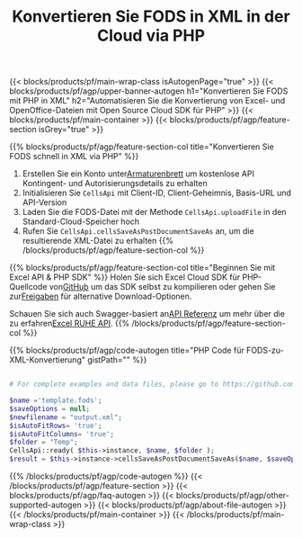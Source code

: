 ﻿---
title:  Konvertieren Sie FODS in XML in der Cloud via PHP
description: Erstellen, bearbeiten oder konvertieren Sie Excel-Dateien mit REST API & Open Source PHP SDK
url: /de/php/conversion/fods-to-xml/
family: cells
platformtag: php
feature: conversion
informat: FODS
outformat: XML
platform: PHP
otherformats: MD XLT XML DIF HTML XLSM PDF XLTM XLTX TSV TIFF XLSX FODS SVG TXT XPS 
---
{{< blocks/products/pf/main-wrap-class isAutogenPage="true" >}}
{{< blocks/products/pf/agp/upper-banner-autogen h1="Konvertieren Sie FODS mit PHP in XML" h2="Automatisieren Sie die Konvertierung von Excel- und OpenOffice-Dateien mit Open Source Cloud SDK für PHP" >}}
{{< blocks/products/pf/main-container >}}
{{< blocks/products/pf/agp/feature-section isGrey="true" >}}

{{% blocks/products/pf/agp/feature-section-col title="Konvertieren Sie FODS schnell in XML via PHP" %}}
1.  Erstellen Sie ein Konto unter<a href="https://dashboard.aspose.cloud/">Armaturenbrett</a> um kostenlose API Kontingent- und Autorisierungsdetails zu erhalten
1. Initialisieren Sie ```CellsApi``` mit Client-ID, Client-Geheimnis, Basis-URL und API-Version
1. Laden Sie die FODS-Datei mit der Methode ```CellsApi.uploadFile``` in den Standard-Cloud-Speicher hoch
1. Rufen Sie ```CellsApi.cellsSaveAsPostDocumentSaveAs``` an, um die resultierende XML-Datei zu erhalten
{{% /blocks/products/pf/agp/feature-section-col %}}

{{% blocks/products/pf/agp/feature-section-col title="Beginnen Sie mit Excel API & PHP SDK" %}}
 Holen Sie sich Excel Cloud SDK für PHP-Quellcode von[GitHub](https://github.com/aspose-cells-cloud/aspose-cells-cloud-php) um das SDK selbst zu kompilieren oder gehen Sie zur[Freigaben](https://releases.aspose.cloud/) für alternative Download-Optionen.

 Schauen Sie sich auch Swagger-basiert an[API Referenz](https://apireference.aspose.cloud/cells/) um mehr über die zu erfahren[Excel RUHE API](https://products.aspose.cloud/cells/curl/).
{{% /blocks/products/pf/agp/feature-section-col %}}

{{% blocks/products/pf/agp/code-autogen title="PHP Code für FODS-zu-XML-Konvertierung" gistPath="" %}}
```php

# For complete examples and data files, please go to https://github.com/aspose-cells-cloud/aspose-cells-cloud-php

$name ='template.fods';    
$saveOptions = null;
$newfilename = "output.xml";
$isAutoFitRows= 'true';
$isAutoFitColumns= 'true';
$folder = "Temp";
CellsApi::ready( $this->instance, $name, $folder );
$result = $this->instance->cellsSaveAsPostDocumentSaveAs($name, $saveOptions, $newfilename, $isAutoFitRows, $isAutoFitColumns, $folder);
```
{{% /blocks/products/pf/agp/code-autogen %}}
{{< /blocks/products/pf/agp/feature-section >}}
{{< blocks/products/pf/agp/faq-autogen >}}
{{< blocks/products/pf/agp/other-supported-autogen >}}
{{< blocks/products/pf/agp/about-file-autogen >}}
{{< /blocks/products/pf/main-container >}}
{{< /blocks/products/pf/main-wrap-class >}}